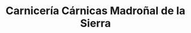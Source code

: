 ---
title: "Carnicería Cárnicas Madroñal de la Sierra"
url: /sotoserrano/carniceria-carnicas-madronal-de-la-sierra/
shop: carnicero
---